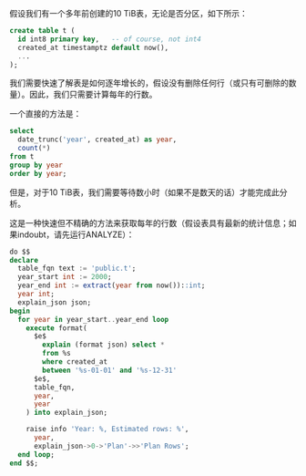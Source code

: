 假设我们有一个多年前创建的10 TiB表，无论是否分区，如下所示：

```sql
create table t (
  id int8 primary key,   -- of course, not int4
  created_at timestamptz default now(),
  ...
);
```

我们需要快速了解表是如何逐年增长的，假设没有删除任何行（或只有可删除的数量）。因此，我们只需要计算每年的行数。

一个直接的方法是：

```sql
select
  date_trunc('year', created_at) as year,
  count(*)
from t
group by year
order by year;

```

但是，对于10 TiB表，我们需要等待数小时（如果不是数天的话）才能完成此分析。

这是一种快速但不精确的方法来获取每年的行数（假设表具有最新的统计信息；如果indoubt，请先运行ANALYZE）：

```sql
do $$
declare
  table_fqn text := 'public.t';
  year_start int := 2000;
  year_end int := extract(year from now())::int;
  year int;
  explain_json json;
begin
  for year in year_start..year_end loop
    execute format(
      $e$
        explain (format json) select *
        from %s
        where created_at
        between '%s-01-01' and '%s-12-31'
      $e$,
      table_fqn,
      year,
      year
    ) into explain_json;

    raise info 'Year: %, Estimated rows: %',
      year,
      explain_json->0->'Plan'->>'Plan Rows';
  end loop;
end $$;

```

